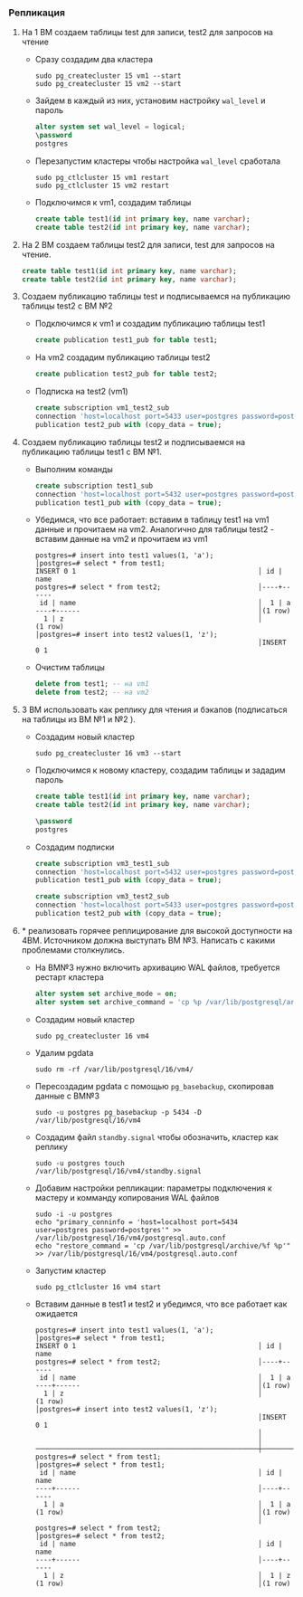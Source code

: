 ### Репликация

1. На 1 ВМ создаем таблицы test для записи, test2 для запросов на чтение
    - Сразу создадим два кластера
        ```shell
        sudo pg_createcluster 15 vm1 --start
        sudo pg_createcluster 15 vm2 --start
        ```
    - Зайдем в каждый из них, установим настройку `wal_level` и пароль
        ```sql
        alter system set wal_level = logical;
        \password
        postgres
        ```
    - Перезапустим кластеры чтобы настройка `wal_level` сработала
        ```shell
        sudo pg_ctlcluster 15 vm1 restart
        sudo pg_ctlcluster 15 vm2 restart
        ```
    - Подключимся к vm1, создадим таблицы
        ```sql
        create table test1(id int primary key, name varchar);
        create table test2(id int primary key, name varchar);
        ```

2. На 2 ВМ создаем таблицы test2 для записи, test для запросов на чтение.
    ```sql
    create table test1(id int primary key, name varchar);
    create table test2(id int primary key, name varchar);
    ```

3. Создаем публикацию таблицы test и подписываемся на публикацию таблицы test2 c ВМ №2
    - Подключимся к vm1 и cоздадим публикацию таблицы test1
        ```sql
        create publication test1_pub for table test1;
        ```
    - На vm2 создадим публикацию таблицы test2
        ```sql
        create publication test2_pub for table test2;
        ```
    - Подписка на test2 (vm1)
        ```sql
        create subscription vm1_test2_sub
        connection 'host=localhost port=5433 user=postgres password=postgres' 
        publication test2_pub with (copy_data = true);
        ```

4. Создаем публикацию таблицы test2 и подписываемся на публикацию таблицы test1 с ВМ №1.
    - Выполним команды
        ```sql
        create subscription test1_sub
        connection 'host=localhost port=5432 user=postgres password=postgres' 
        publication test1_pub with (copy_data = true);
        ```
    - Убедимся, что все работает: вставим в таблицу test1 на vm1 данные и прочитаем на vm2. 
    Аналогично для таблицы test2 - вставим данные на vm2 и прочитаем из vm1
        ```shell
        postgres=# insert into test1 values(1, 'a');           │postgres=# select * from test1;
        INSERT 0 1                                             │ id | name 
        postgres=# select * from test2;                        │----+------
         id | name                                             │  1 | a
        ----+------                                            │(1 row)
          1 | z                                                │
        (1 row)                                                │postgres=# insert into test2 values(1, 'z');
                                                               │INSERT 0 1
        ```
    - Очистим таблицы 
        ```sql
        delete from test1; -- на vm1
        delete from test2; -- на vm2
        ```
5. 3 ВМ использовать как реплику для чтения и бэкапов (подписаться на таблицы из ВМ №1 и №2 ).
    - Создадим новый кластер
        ```shell
        sudo pg_createcluster 16 vm3 --start
        ```
    - Подключимся к новому кластеру, создадим таблицы и зададим пароль
        ```sql
        create table test1(id int primary key, name varchar);
        create table test2(id int primary key, name varchar);
    
        \password
        postgres
        ```
    - Создадим подписки  
        ```sql
        create subscription vm3_test1_sub
        connection 'host=localhost port=5432 user=postgres password=postgres' 
        publication test1_pub with (copy_data = true);

        create subscription vm3_test2_sub
        connection 'host=localhost port=5433 user=postgres password=postgres' 
        publication test2_pub with (copy_data = true);
        ```

6. \* реализовать горячее реплицирование для высокой доступности на 4ВМ. Источником должна выступать 
ВМ №3. Написать с какими проблемами столкнулись.
    - На ВМ№3 нужно включить архивацию WAL файлов, требуется рестарт кластера
        ```sql
        alter system set archive_mode = on;
        alter system set archive_command = 'cp %p /var/lib/postgresql/archive/%f';
        ```
    - Создадим новый кластер
        ```shell
        sudo pg_createcluster 16 vm4
        ```
    - Удалим pgdata
        ```shell
        sudo rm -rf /var/lib/postgresql/16/vm4/
        ```
    - Пересоздадим pgdata с помощью `pg_basebackup`, скопировав данные с ВМ№3
        ```shell
        sudo -u postgres pg_basebackup -p 5434 -D /var/lib/postgresql/16/vm4 
        ```
    - Создадим файл `standby.signal` чтобы обозначить, кластер как реплику
        ```shell
        sudo -u postgres touch /var/lib/postgresql/16/vm4/standby.signal
        ```
    - Добавим настройки репликации: параметры подключения к мастеру и комманду копирования WAL
    файлов
        ```shell
        sudo -i -u postgres
        echo "primary_conninfo = 'host=localhost port=5434 user=postgres password=postgres'" >> /var/lib/postgresql/16/vm4/postgresql.auto.conf
        echo "restore_command = 'cp /var/lib/postgresql/archive/%f %p'" >> /var/lib/postgresql/16/vm4/postgresql.auto.conf
        ```
    - Запустим кластер
        ```shell
        sudo pg_ctlcluster 16 vm4 start
        ```
    - Вставим данные в test1 и test2 и убедимся, что все работает как ожидается
        ```shell
        postgres=# insert into test1 values(1, 'a');           │postgres=# select * from test1;
        INSERT 0 1                                             │ id | name 
        postgres=# select * from test2;                        │----+------
         id | name                                             │  1 | a
        ----+------                                            │(1 row)
          1 | z                                                │
        (1 row)                                                │postgres=# insert into test2 values(1, 'z');
                                                               │INSERT 0 1
                                                               │
                                                               │
        ───────────────────────────────────────────────────────┼───────────────────────────────────────────
        postgres=# select * from test1;                        │postgres=# select * from test1;
         id | name                                             │ id | name 
        ----+------                                            │----+------
          1 | a                                                │  1 | a
        (1 row)                                                │(1 row)
                                                               │
        postgres=# select * from test2;                        │postgres=# select * from test2;
         id | name                                             │ id | name 
        ----+------                                            │----+------
          1 | z                                                │  1 | z
        (1 row)                                                │(1 row)
        ```
